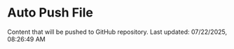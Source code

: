 # Auto Push File

Content that will be pushed to GitHub repository.
Last updated: 07/22/2025, 08:26:49 AM